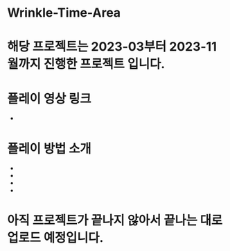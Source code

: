 # Wrinkle-Time-Area

# 해당 프로젝트는 2023-03부터 2023-11월까지 진행한 프로젝트 입니다.

# 플레이 영상 링크
-

# 플레이 방법 소개
-
-
-
-

# 아직 프로젝트가 끝나지 않아서 끝나는 대로 업로드 예정입니다.

